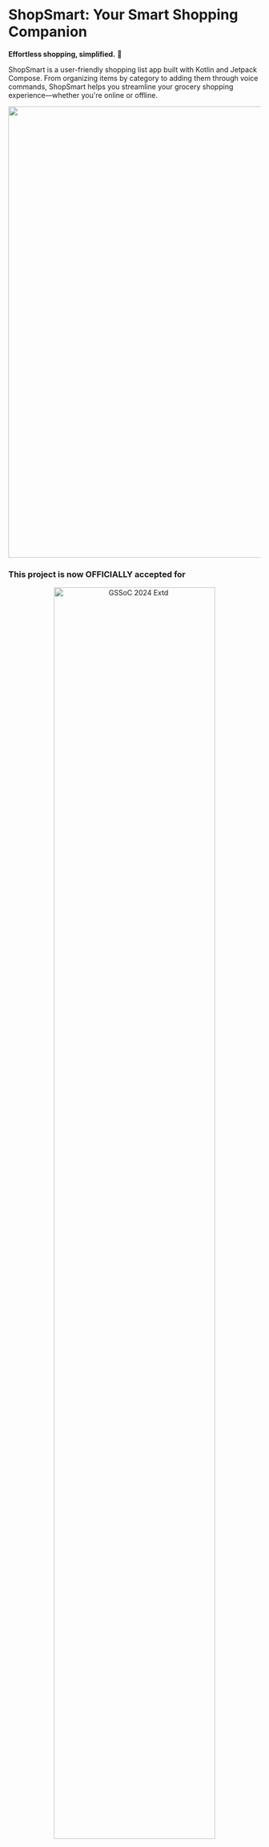 
# **ShopSmart: Your Smart Shopping Companion**

**Effortless shopping, simplified.** 🛒

ShopSmart is a user-friendly shopping list app built with Kotlin and Jetpack Compose. From organizing items by category to adding them through voice commands, ShopSmart helps you streamline your grocery shopping experience—whether you're online or offline.

<!--Line-->
<img src="https://user-images.githubusercontent.com/74038190/212284100-561aa473-3905-4a80-b561-0d28506553ee.gif" width="900">

<!-- Added Hacktoberfest 2024 and GSSoc Extended 2024 banners -->
### This project is now OFFICIALLY accepted for

<div align="center">
  <img src="https://raw.githubusercontent.com/SwanandD121/FeatherPerfect_fe/refs/heads/main/Untitled%20design.png" alt="GSSoC 2024 Extd" width="80%">
  <img src="https://cdn.discordapp.com/attachments/657543125190967316/1294560786114674748/Screenshot_2024-10-12_122347.png?ex=670b752f&is=670a23af&hm=26ddd7f41740b8b19ee4985e7568b3892091384b3b85e7165770a4b10f4d1050&" alt="Hacktoberfest 2024" width="80%">
</div>
<br>

<!--Line-->
<img src="https://user-images.githubusercontent.com/74038190/212284100-561aa473-3905-4a80-b561-0d28506553ee.gif" width="900">

## **🔗 Table of Contents**
1. [Features](#features)
2. [Screenshots](#screenshots)
3. [Upcoming Features](#upcoming-features)
4. [Technologies Used](#technologies-used)
5. [Setup Guide](#setup-guide)
6. [Contributing](#contributing)
7. [License](#license)

<!--Line-->
<img src="https://user-images.githubusercontent.com/74038190/212284100-561aa473-3905-4a80-b561-0d28506553ee.gif" width="900">

## **✨ Features**

- **List Creation with Image Generation**: Users can create and add multiple shopping lists. Each list will automatically generate a relevant image for better organization.
- **Offline Mode**: All features are available without an internet connection.
- **Price Estimation**: Add price estimates for items to keep track of budgets.

<!--Line-->
<img src="https://user-images.githubusercontent.com/74038190/212284100-561aa473-3905-4a80-b561-0d28506553ee.gif" width="900">

## **Upcoming Features**

- **Item Sorting**: Items are sorted by categories for easier shopping.
- **Voice Input**: Users can add items using voice input.
- **Reminders**: Set reminders for shopping trips.
- **Dark Mode**: An optional dark mode for better usability in low-light environments.

<!--Line-->
<img src="https://user-images.githubusercontent.com/74038190/212284100-561aa473-3905-4a80-b561-0d28506553ee.gif" width="900">

## **Technologies Used**

- **Kotlin**: The primary programming language used for app development.
- **Android SDK**: Android Software Development Kit for building Android apps.
- **MVVM Architecture**: Model-View-ViewModel architecture pattern for clean and maintainable code.
- **Room**: Used for local database management and data storage.
- **Retrofit**: HTTP client for API requests.
- **Pixabay API**: Used to fetch images for list creation.
- **ViewModel**: Manages UI-related data in a lifecycle-conscious way.

<!--Line-->
<img src="https://user-images.githubusercontent.com/74038190/212284100-561aa473-3905-4a80-b561-0d28506553ee.gif" width="900">

## **Screenshots**
| App Splash Screen        | Shopping List Creation  |
|------------------------|-------------------------|
| ![Home Screen](./Assets/ScreenShot4.jpg) | ![List Creation](./Assets/ScreenShot2.jpg) |

| Items List    | Price Estimation Feature |
|--------------------------|--------------------------|
| ![Voice Input](./Assets/ScreenShot3.jpg) | ![Price Estimation](./Assets/ScreenShot1.jpg) |

<!--Line-->
<img src="https://user-images.githubusercontent.com/74038190/212284100-561aa473-3905-4a80-b561-0d28506553ee.gif" width="900">

## **🚀 Setup Guide**

To get started with ShopSmart, follow these steps:

1. **Fork It**: Fork the project to create your own copy.

2. **Clone the repository:**

   ```bash
   $ git clone https://github.com/<your-account-username>/<your-forked-project>.git
   ```

3. **Open in Android Studio**:  
   Open the cloned project in Android Studio.

4. **Build & Run**:  
   Connect your Android device or launch an emulator, then hit the **Run** button in Android Studio to build and deploy the app.

<!--Line-->
<img src="https://user-images.githubusercontent.com/74038190/212284100-561aa473-3905-4a80-b561-0d28506553ee.gif" width="900">

## **🤝Contributing**

We’re excited for you to contribute to ShopSmart! 

Please refer the [Contributors Guide](https://github.com/yuvrajsinghgmx/ShopSmart/blob/master/contributors) Before you start Contributing.

<!--Line-->
<img src="https://user-images.githubusercontent.com/74038190/212284100-561aa473-3905-4a80-b561-0d28506553ee.gif" width="900">

## Important Guidelines ⚡

1. Contributors should only work on issues that have been assigned to them.
2. Each pull request should be associated with one issue only.
3. No minor text edits should be submitted unless necessary.
4. Unethical behavior, tampering with files, or harassment will result in disqualification.
5. Follow the community guidelines while contributing to ensure a healthy collaborative environment.
6. No Issue Repetitions are allowed.
7. Check the issues before you raise an issue.
8. No Plagiarism of Codes.
9. Make sure the Code is genuine and it helps maximum to this project.

<!--Line-->
<img src="https://user-images.githubusercontent.com/74038190/212284100-561aa473-3905-4a80-b561-0d28506553ee.gif" width="900">

## Community Guidelines 🤝

Please follow these guidelines while contributing:

- Be respectful and considerate towards others.
- Use inclusive language and foster a welcoming environment.
- Avoid personal attacks, harassment, or discrimination.
- Keep discussions focused on constructive topics.

- ## Code Reviews ✅

- Be open to feedback from other contributors.
- Participate in code reviews to help improve the project.

<!--Line-->
<img src="https://user-images.githubusercontent.com/74038190/212284100-561aa473-3905-4a80-b561-0d28506553ee.gif" width="900">

<!-- Modified the Contributors Mention Section -->
<div>
  <h2 align = "center"><img src="https://raw.githubusercontent.com/Tarikul-Islam-Anik/Animated-Fluent-Emojis/master/Emojis/Smilies/Red%20Heart.png" width="35" height="35">Our Contributors</h2>
  <div align = "center">
 <h3>Thank you for contributing to our repository</h3>

![Contributors](https://contrib.rocks/image?repo=yuvrajsinghgmx/ShopSmart&v=1)

</div>

<!--Line-->
<img src="https://user-images.githubusercontent.com/74038190/212284100-561aa473-3905-4a80-b561-0d28506553ee.gif" width="900">

## **Code of Conduct**

Please note that this project is released with a [Contributor Code of Conduct](https://www.contributor-covenant.org/). By participating in this project, you agree to abide by its terms.

<!--Line-->
<img src="https://user-images.githubusercontent.com/74038190/212284100-561aa473-3905-4a80-b561-0d28506553ee.gif" width="900">

## **📜License**

This project is licensed under the MIT License. See the [LICENSE](LICENSE) file for details.

<!--Line-->
<img src="https://user-images.githubusercontent.com/74038190/212284100-561aa473-3905-4a80-b561-0d28506553ee.gif" width="900">

<!-- Added Team section -->
## 👥 Team
| ![Yuvraj Singh](https://avatars.githubusercontent.com/u/143984267?v=4&s=80) |
|:--:|
| **Yuvraj Singh** <br> <sub>Project Admin</sub> | 
| [![LinkedIn](https://img.icons8.com/fluency/32/000000/linkedin.png)](https://www.linkedin.com/in/yuvrajsinghgmx/) |

For any inquiries or feedback, please contact. Happy Contributing 🫡

<!--Line-->
<img src="https://user-images.githubusercontent.com/74038190/212284100-561aa473-3905-4a80-b561-0d28506553ee.gif" width="900">

## **🙏 Support**

Found a bug or have a feature request? Please open an issue.
If you like the project, don't forget to give it a ⭐!

**Crafted with ❤️  by Yuvraj Singh**
